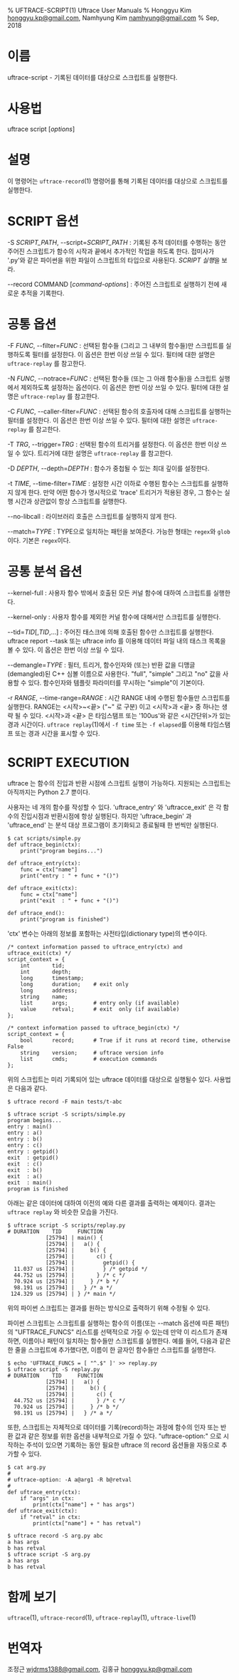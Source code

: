 % UFTRACE-SCRIPT(1) Uftrace User Manuals
% Honggyu Kim <honggyu.kp@gmail.com>, Namhyung Kim <namhyung@gmail.com>
% Sep, 2018

이름
====
uftrace-script - 기록된 데이터를 대상으로 스크립트를 실행한다.


사용법
======
uftrace script [*options*]


설명
====
이 명령어는 `uftrace-record`(1) 명령어를 통해 기록된 데이터를 대상으로 스크립트를 실행한다.


SCRIPT 옵션
============
-S *SCRIPT_PATH*, \--script=*SCRIPT_PATH*
:   기록된 추적 데이터를 수행하는 동안 주어진 스크립트가 함수의 시작과 끝에서 추가적인
    작업을 하도록 한다.
    접미사가 '.py'와 같은 파이썬을 위한 파일이 스크립트의 타입으로 사용된다.
    *SCRIPT 실행*을 보라.

\--record COMMAND [*command-options*]
:   주어진 스크립트로 실행하기 전에 새로운 추적을 기록한다.


공통 옵션
==============
-F *FUNC*, \--filter=*FUNC*
:   선택된 함수들 (그리고 그 내부의 함수들)만 스크립트를 실행하도록 필터를
    설정한다.  이 옵션은 한번 이상 쓰일 수 있다.
    필터에 대한 설명은 `uftrace-replay` 를 참고한다.

-N *FUNC*, \--notrace=*FUNC*
:   선택된 함수들 (또는 그 아래 함수들)을 스크립트 실행에서 제외하도록 설정하는
    옵션이다.  이 옵션은 한번 이상 쓰일 수 있다.
    필터에 대한 설명은 `uftrace-replay` 를 참고한다.

-C *FUNC*, \--caller-filter=*FUNC*
:   선택된 함수의 호출자에 대해 스크립트를 실행하는 필터를 설정한다.
    이 옵션은 한번 이상 쓰일 수 있다.
    필터에 대한 설명은 `uftrace-replay` 를 참고한다.

-T *TRG*, \--trigger=*TRG*
:   선택된 함수의 트리거를 설정한다. 이 옵션은 한번 이상 쓰일 수 있다.
    트리거에 대한 설명은 `uftrace-replay` 를 참고한다.

-D *DEPTH*, \--depth=*DEPTH*
:   함수가 중첩될 수 있는 최대 깊이를 설정한다.

-t *TIME*, \--time-filter=*TIME*
:   설정한 시간 이하로 수행된 함수는 스크립트를 실행하지 않게 한다. 만약 어떤
    함수가 명시적으로 'trace' 트리거가 적용된 경우, 그 함수는 실행 시간과
    상관없이 항상 스크립트를 실행한다.

\--no-libcall
:   라이브러리 호출은 스크립트를 실행하지 않게 한다.

\--match=*TYPE*
:   TYPE으로 일치하는 패턴을 보여준다. 가능한 형태는 `regex`와 `glob`이다.
    기본은 `regex`이다.


공통 분석 옵션
=============
\--kernel-full
:   사용자 함수 밖에서 호출된 모든 커널 함수에 대하여 스크립트를 실행한다.

\--kernel-only
:   사용자 함수를 제외한 커널 함수에 대해서만 스크립트를 실행한다.

\--tid=*TID*[,*TID*,...]
:   주어진 태스크에 의해 호출된 함수만 스크립트를 실행한다.
    uftrace report --task 또는 uftrace info 를 이용해 데이터 파일 내의 태스크
    목록을 볼 수 있다.  이 옵션은 한번 이상 쓰일 수 있다.

\--demangle=*TYPE*
:   필터, 트리거, 함수인자와 (또는) 반환 값을 디맹글(demangled)된 C++ 심볼 이름으로 사용한다.
    "full", "simple" 그리고 "no" 값을 사용할 수 있다.
    함수인자와 템플릿 파라미터를 무시하는 "simple"이 기본이다.

-r *RANGE*, \--time-range=*RANGE*
:   시간 RANGE 내에 수행된 함수들만 스크립트를 실행한다. RANGE는 \<시작\>~\<끝\>
    ("~" 로 구분) 이고 \<시작\>과 \<끝\> 중 하나는 생략 될 수 있다.
    \<시작\>과 \<끝\> 은 타임스탬프 또는 '100us'와 같은 \<시간단위\>가 있는
    경과 시간이다.
    `uftrace replay`(1)에서 `-f time` 또는 `-f elapsed`를 이용해 타임스탬프 또는
    경과 시간을 표시할 수 있다.


SCRIPT EXECUTION
================
uftrace 는 함수의 진입과 반환 시점에 스크립트 실행이 가능하다.
지원되는 스크립트는 아직까지는 Python 2.7 뿐이다.

사용자는 네 개의 함수를 작성할 수 있다. 'uftrace_entry' 와 'uftracce_exit' 은
각 함수의 진입시점과 반환시점에 항상 실행된다.  하지만 'uftrace_begin' 과
'uftrace_end' 는 분석 대상 프로그램이 초기화되고 종료될때 한 번씩만 실행된다.

    $ cat scripts/simple.py
    def uftrace_begin(ctx):
        print("program begins...")

    def uftrace_entry(ctx):
        func = ctx["name"]
        print("entry : " + func + "()")

    def uftrace_exit(ctx):
        func = ctx["name"]
        print("exit  : " + func + "()")

    def uftrace_end():
        print("program is finished")

'ctx' 변수는 아래의 정보를 포함하는 사전타입(dictionary type)의 변수이다.

    /* context information passed to uftrace_entry(ctx) and uftrace_exit(ctx) */
    script_context = {
        int       tid;
        int       depth;
        long      timestamp;
        long      duration;    # exit only
        long      address;
        string    name;
        list      args;        # entry only (if available)
        value     retval;      # exit  only (if available)
    };

    /* context information passed to uftrace_begin(ctx) */
    script_context = {
        bool      record;      # True if it runs at record time, otherwise False
        string    version;     # uftrace version info
        list      cmds;        # execution commands
    };

위의 스크립트는 미리 기록되어 있는 uftrace 데이터를 대상으로 실행될수 있다.
사용법은 다음과 같다.

    $ uftrace record -F main tests/t-abc

    $ uftrace script -S scripts/simple.py
    program begins...
    entry : main()
    entry : a()
    entry : b()
    entry : c()
    entry : getpid()
    exit  : getpid()
    exit  : c()
    exit  : b()
    exit  : a()
    exit  : main()
    program is finished

아래는 같은 데이터에 대하여 이전의 예와 다른 결과를 출력하는 예제이다.
결과는 `uftrace replay` 와 비슷한 모습을 가진다.

    $ uftrace script -S scripts/replay.py
    # DURATION    TID     FUNCTION
                [25794] | main() {
                [25794] |   a() {
                [25794] |     b() {
                [25794] |       c() {
                [25794] |         getpid() {
      11.037 us [25794] |         } /* getpid */
      44.752 us [25794] |       } /* c */
      70.924 us [25794] |     } /* b */
      98.191 us [25794] |   } /* a */
     124.329 us [25794] | } /* main */

위의 파이썬 스크립트는 결과를 원하는 방식으로 출력하기 위해 수정될 수 있다.

파이썬 스크립트는 스크립트를 실행하는 함수의 이름(또는 --match 옵션에 따른 패턴)의
"UFTRACE_FUNCS" 리스트를 선택적으로 가질 수 있는데 만약 이 리스트가 존재하면,
이름이나 패턴이 일치하는 함수들만 스크립트를 실행한다.
예를 들어, 다음과 같은 한 줄을 스크립트에 추가했다면, 이름이 한 글자인 함수들만
스크립트를 실행한다.

    $ echo 'UFTRACE_FUNCS = [ "^.$" ]' >> replay.py
    $ uftrace script -S replay.py
    # DURATION    TID     FUNCTION
                [25794] |   a() {
                [25794] |     b() {
                [25794] |       c() {
      44.752 us [25794] |       } /* c */
      70.924 us [25794] |     } /* b */
      98.191 us [25794] |   } /* a */

또한, 스크립트는 자체적으로 데이터를 기록(record)하는 과정에 함수의 인자 또는
반환 값과 같은 정보를 위한 옵션을 내부적으로 가질 수 있다.
"uftrace-option:" 으로 시작하는 주석이 있으면 기록하는 동안 필요한 uftrace 의
record 옵션들을 자동으로 추가할 수 있다.

    $ cat arg.py
    #
    # uftrace-option: -A a@arg1 -R b@retval
    #
    def uftrace_entry(ctx):
        if "args" in ctx:
            print(ctx["name"] + " has args")
    def uftrace_exit(ctx):
        if "retval" in ctx:
            print(ctx["name"] + " has retval")

    $ uftrace record -S arg.py abc
    a has args
    b has retval
    $ uftrace script -S arg.py
    a has args
    b has retval


함께 보기
=========
`uftrace`(1), `uftrace-record`(1), `uftrace-replay`(1), `uftrace-live`(1)


번역자
======
조정근 <wjdrms1388@gmail.com>, 김홍규 <honggyu.kp@gmail.com>
